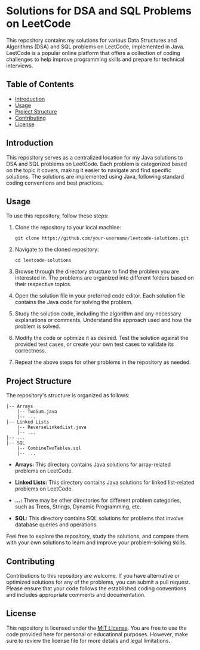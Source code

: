# Solutions for DSA and SQL Problems on LeetCode

This repository contains my solutions for various Data Structures and Algorithms (DSA) and SQL problems on LeetCode, implemented in Java. LeetCode is a popular online platform that offers a collection of coding challenges to help improve programming skills and prepare for technical interviews.

## Table of Contents
- [Introduction](#introduction)
- [Usage](#usage)
- [Project Structure](#project-structure)
- [Contributing](#contributing)
- [License](#license)

## Introduction

This repository serves as a centralized location for my Java solutions to DSA and SQL problems on LeetCode. Each problem is categorized based on the topic it covers, making it easier to navigate and find specific solutions. The solutions are implemented using Java, following standard coding conventions and best practices.

## Usage

To use this repository, follow these steps:

1. Clone the repository to your local machine:
   ```
   git clone https://github.com/your-username/leetcode-solutions.git
   ```

2. Navigate to the cloned repository:
   ```
   cd leetcode-solutions
   ```

3. Browse through the directory structure to find the problem you are interested in. The problems are organized into different folders based on their respective topics.

4. Open the solution file in your preferred code editor. Each solution file contains the Java code for solving the problem.

5. Study the solution code, including the algorithm and any necessary explanations or comments. Understand the approach used and how the problem is solved.

6. Modify the code or optimize it as desired. Test the solution against the provided test cases, or create your own test cases to validate its correctness.

7. Repeat the above steps for other problems in the repository as needed.

## Project Structure

The repository's structure is organized as follows:

```
|-- Arrays
    |-- TwoSum.java
    |-- ...
|-- Linked Lists
    |-- ReverseLinkedList.java
    |-- ...
|-- ...
|-- SQL
    |-- CombineTwoTables.sql
    |-- ...
```

- **Arrays:** This directory contains Java solutions for array-related problems on LeetCode.

- **Linked Lists:** This directory contains Java solutions for linked list-related problems on LeetCode.

- **...:** There may be other directories for different problem categories, such as Trees, Strings, Dynamic Programming, etc.

- **SQL:** This directory contains SQL solutions for problems that involve database queries and operations.

Feel free to explore the repository, study the solutions, and compare them with your own solutions to learn and improve your problem-solving skills.

## Contributing

Contributions to this repository are welcome. If you have alternative or optimized solutions for any of the problems, you can submit a pull request. Please ensure that your code follows the established coding conventions and includes appropriate comments and documentation.

## License

This repository is licensed under the [MIT License](LICENSE). You are free to use the code provided here for personal or educational purposes. However, make sure to review the license file for more details and legal limitations.

